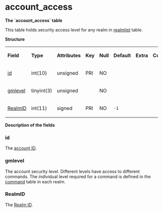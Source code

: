 # account\_access

**The \`account\_access\` table**

This table holds security access level for any realm in [realmlist](realmlist.md) table.

**Structure**

<table>
<colgroup>
<col width="12%" />
<col width="12%" />
<col width="12%" />
<col width="12%" />
<col width="12%" />
<col width="12%" />
<col width="12%" />
<col width="12%" />
</colgroup>
<tbody>
<tr class="odd">
<td><p><strong>Field</strong></p></td>
<td><p><strong>Type</strong></p></td>
<td><p><strong>Attributes</strong></p></td>
<td><p><strong>Key</strong></p></td>
<td><p><strong>Null</strong></p></td>
<td><p><strong>Default</strong></p></td>
<td><p><strong>Extra</strong></p></td>
<td><p><strong>Comment</strong></p></td>
</tr>
<tr class="even">
<td><p><a href="#id">id</a></p></td>
<td><p>int(10)</p></td>
<td><p>unsigned</p></td>
<td><p>PRI</p></td>
<td><p>NO</p></td>
<td><p> </p></td>
<td><p> </p></td>
<td><p> </p></td>
</tr>
<tr class="odd">
<td><p><a href="#gmlevel">gmlevel</a></p></td>
<td><p>tinyint(3)</p></td>
<td><p>unsigned</p></td>
<td><p> </p></td>
<td><p>NO</p></td>
<td><p> </p></td>
<td><p> </p></td>
<td><p> </p></td>
</tr>
<tr class="even">
<td><p><a href="#realmid">RealmID</a></p></td>
<td><p>int(11)</p></td>
<td><p>signed</p></td>
<td><p>PRI</p></td>
<td><p>NO</p></td>
<td><div class="preformatted panel" style="border-width: 1px;">
<div class="preformattedContent panelContent">
<pre><code>-1</code></pre>
</div>
</div></td>
<td><p> </p></td>
<td><p> </p></td>
</tr>
</tbody>
</table>

**Description of the fields**

### id

The [account ID](account.md#id).

### gmlevel

The account security level. Different levels have access to different commands. The individual level required for a command is defined in the [command](command.md) table in each realm.

### RealmID

The [Realm ID](realmlist.md#id).
